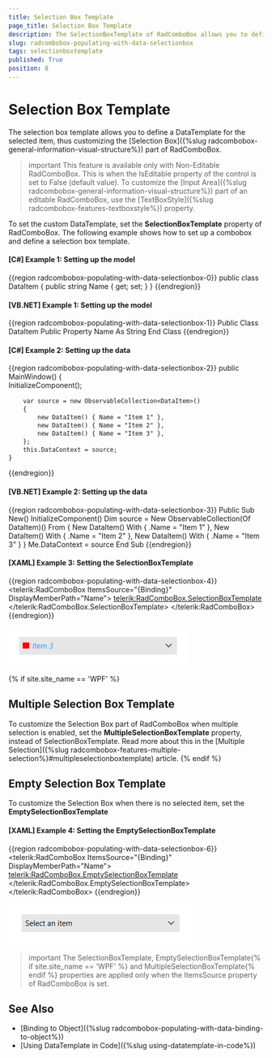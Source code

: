 ```yaml
---
title: Selection Box Template
page_title: Selection Box Template
description: The SelectionBoxTemplate of RadComboBox allows you to define a DataTemplate for the selected item.
slug: radcombobox-populating-with-data-selectionbox
tags: selectionboxtemplate
published: True
position: 8
---
```


# Selection Box Template

The selection box template allows you to define a DataTemplate for the selected item, thus customizing the [Selection Box]({%slug radcombobox-general-information-visual-structure%}) part of RadComboBox. 

>important This feature is available only with Non-Editable RadComboBox. This is when the IsEditable property of the control is set to False (default value). To customize the [Input Area]({%slug radcombobox-general-information-visual-structure%}) part of an editable RadComboBox, use the [TextBoxStyle]({%slug radcombobox-features-textboxstyle%}) property.

To set the custom DataTemplate, set the __SelectionBoxTemplate__ property of RadComboBox. The following example shows how to set up a combobox and define a selection box template.

#### __[C#] Example 1: Setting up the model__
{{region radcombobox-populating-with-data-selectionbox-0}}
	public class DataItem
    {
        public string Name { get; set; }
    }
{{endregion}}

#### __[VB.NET] Example 1: Setting up the model__
{{region radcombobox-populating-with-data-selectionbox-1}}
	Public Class DataItem
		Public Property Name As String
	End Class
{{endregion}}

#### __[C#] Example 2: Setting up the data__
{{region radcombobox-populating-with-data-selectionbox-2}}
	public MainWindow()
	{         
		InitializeComponent();

		var source = new ObservableCollection<DataItem>()
		{
			new DataItem() { Name = "Item 1" },
			new DataItem() { Name = "Item 2" },
			new DataItem() { Name = "Item 3" },
		};
		this.DataContext = source;            
	}
{{endregion}}

#### __[VB.NET] Example 2: Setting up the data__
{{region radcombobox-populating-with-data-selectionbox-3}}
	Public Sub New()
		InitializeComponent()
		Dim source = New ObservableCollection(Of DataItem)() From {
			New DataItem() With {
				.Name = "Item 1"
			},
			New DataItem() With {
				.Name = "Item 2"
			},
			New DataItem() With {
				.Name = "Item 3"
			}
		}
		Me.DataContext = source
	End Sub
{{endregion}}

#### __[XAML] Example 3: Setting the SelectionBoxTemplate__
{{region radcombobox-populating-with-data-selectionbox-4}}
	<telerik:RadComboBox ItemsSource="{Binding}" DisplayMemberPath="Name">
		<telerik:RadComboBox.SelectionBoxTemplate>
			<DataTemplate>
				<Grid>
					<Rectangle Width="10" Height="10" Fill="Red" HorizontalAlignment="Left" />
					<TextBlock Text="{Binding Name}" FontStyle="Italic" Foreground="#3399FF" Margin="15 0 0 0"/>
				</Grid>
			</DataTemplate>
		</telerik:RadComboBox.SelectionBoxTemplate>
	</telerik:RadComboBox>
{{endregion}}

![WPF RadComboBox with SelectionBoxTemplate](images/radcombobox-populating-with-data-selectionbox-0.png)

{% if site.site_name == 'WPF' %}
## Multiple Selection Box Template

To customize the Selection Box part of RadComboBox when multiple selection is enabled, set the __MultipleSelectionBoxTemplate__ property, instead of SelectionBoxTemplate. Read more about this in the [Multiple Selection]({%slug radcombobox-features-multiple-selection%}#multipleselectionboxtemplate) article.
{% endif %}

## Empty Selection Box Template

To customize the Selection Box when there is no selected item, set the __EmptySelectionBoxTemplate__

#### __[XAML] Example 4: Setting the EmptySelectionBoxTemplate__
{{region radcombobox-populating-with-data-selectionbox-6}}
	<telerik:RadComboBox ItemsSource="{Binding}" DisplayMemberPath="Name">
		<telerik:RadComboBox.EmptySelectionBoxTemplate>
			<DataTemplate>
				<TextBlock Text="Select an item" />
			</DataTemplate>
		</telerik:RadComboBox.EmptySelectionBoxTemplate>
	</telerik:RadComboBox>
{{endregion}}

![WPF RadComboBox with EmptySelectionBoxTemplate](images/radcombobox-populating-with-data-selectionbox-1.png)

>important The SelectionBoxTemplate, EmptySelectionBoxTemplate{% if site.site_name == 'WPF' %} and MultipleSelectionBoxTemplate{% endif %} properties are applied only when the ItemsSource property of RadComboBox is set.

## See Also  
 * [Binding to Object]({%slug radcombobox-populating-with-data-binding-to-object%}) 
 * [Using DataTemplate in Code]({%slug using-datatemplate-in-code%}) 
